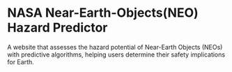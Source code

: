 # NASA Near-Earth-Objects(NEO) Hazard Predictor
 A website that assesses the hazard potential of Near-Earth Objects (NEOs) with predictive algorithms, helping users determine their safety implications for Earth.
